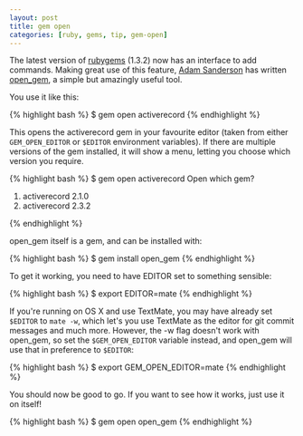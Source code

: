 ```yaml
---
layout: post
title: gem open
categories: [ruby, gems, tip, gem-open]
---
```

The latest version of [rubygems](http://rubygems.org/) (1.3.2) now has an interface to add commands.  Making great use of this feature, [Adam Sanderson](http://endofline.wordpress.com/) has written [open\_gem](http://github.com/adamsanderson/open_gem), a simple but amazingly useful tool.

You use it like this:

{% highlight bash %}
$ gem open activerecord
{% endhighlight %}

This opens the activerecord gem in your favourite editor (taken from either `GEM_OPEN_EDITOR` or `$EDITOR` environment variables).  If there are multiple versions of the gem installed, it will show a menu, letting you choose which version you require.

{% highlight bash %}
$ gem open activerecord
Open which gem?
 1. activerecord 2.1.0
 2. activerecord 2.3.2
> 
{% endhighlight %}


open\_gem itself is a gem, and can be installed with:

{% highlight bash %}
$ gem install open_gem
{% endhighlight %}

To get it working, you need to have EDITOR set to something sensible:

{% highlight bash %}
$ export EDITOR=mate
{% endhighlight %}

If you're running on OS X and use TextMate, you may have already set `$EDITOR` to `mate -w`, which let's you use TextMate as the editor for git commit messages and much more.  However, the -w flag doesn't work with open\_gem, so set the `$GEM_OPEN_EDITOR` variable instead, and open\_gem will use that in preference to `$EDITOR`:

{% highlight bash %}
$ export GEM_OPEN_EDITOR=mate
{% endhighlight %}

You should now be good to go.  If you want to see how it works, just use it on itself!

{% highlight bash %}
$ gem open open_gem
{% endhighlight %}
